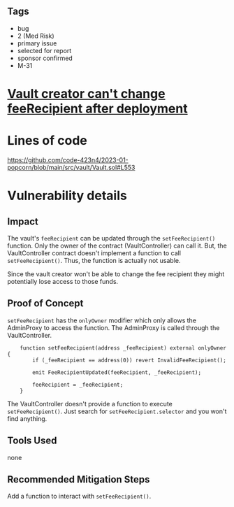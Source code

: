 ## Tags

- bug
- 2 (Med Risk)
- primary issue
- selected for report
- sponsor confirmed
- M-31

# [Vault creator can't change feeRecipient after deployment](https://github.com/code-423n4/2023-01-popcorn-findings/issues/186) 

# Lines of code

https://github.com/code-423n4/2023-01-popcorn/blob/main/src/vault/Vault.sol#L553


# Vulnerability details

## Impact
The vault's `feeRecipient` can be updated through the `setFeeRecipient()` function. Only the owner of the contract (VaultController) can call it. But, the VaultController contract doesn't implement a function to call `setFeeRecipient()`. Thus, the function is actually not usable.

Since the vault creator won't be able to change the fee recipient they might potentially lose access to those funds.

## Proof of Concept
`setFeeRecipient` has the `onlyOwner` modifier which only allows the AdminProxy to access the function. The AdminProxy is called through the VaultController.
```sol
    function setFeeRecipient(address _feeRecipient) external onlyOwner {
        if (_feeRecipient == address(0)) revert InvalidFeeRecipient();

        emit FeeRecipientUpdated(feeRecipient, _feeRecipient);

        feeRecipient = _feeRecipient;
    }
```
The VaultController doesn't provide a function to execute `setFeeRecipient()`. Just search for `setFeeRecipient.selector` and you won't find anything.

## Tools Used
none

## Recommended Mitigation Steps
Add a function to interact with `setFeeRecipient()`.